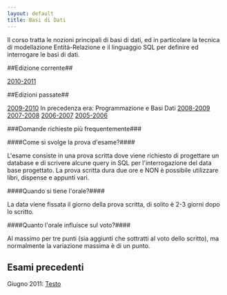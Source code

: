 ```yaml
---
layout: default
title: Basi di Dati
---
```

Il corso tratta le nozioni principali di basi di dati, ed in particolare la
tecnica di modellazione Entità-Relazione e il linguaggio SQL per definire ed interrogare le basi di dati.

##Edizione corrente##

[2010-2011](2010-2011.html)

##Edizioni passate##

[2009-2010](2009-2010.html)
In precedenza era: Programmazione e Basi Dati
[2008-2009](2008-09.html)
[2007-2008](2007-08.html)
[2006-2007](2006-07.html)
[2005-2006](2005-06.html)


###Domande richieste più frequentemente###


####Come si svolge la prova d'esame?####

L'esame consiste in una prova scritta dove viene richiesto di progettare un database e di scrivere alcune query in SQL per l'interrogazione del data base progettato. La prova scritta dura due ore e NON è possibile utilizzare libri, dispense e appunti vari.

####Quando si tiene l'orale?####

La data viene fissata il giorno della prova scritta, di solito è 2-3 giorni dopo lo scritto.

####Quanto l'orale influisce sul voto?####

Al massimo per tre punti (sia aggiunti che sottratti al voto dello scritto),
ma normalmente la variazione massima è di un punto.

## Esami precedenti

Giugno 2011:
[Testo](https://docs.google.com/document/pub?id=1UxPMkTfKPeYugrYJOwn_EVz4Ps-FGp7EK_bdFiSumpY)
